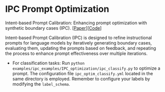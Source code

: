 # IPC Prompt Optimization
Intent-based Prompt Calibration: Enhancing prompt optimization with synthetic boundary cases (IPC). [[Paper](https://arxiv.org/abs/2402.03099)][[Code](https://github.com/Eladlev/AutoPrompt)]

Intent-based Prompt Calibration (IPC) is designed to refine instructional prompts for language models by iteratively generating boundary cases, evaluating them, updating the prompts based on feedback, and repeating the process to enhance prompt effectiveness over multiple iterations.

- For classification tasks: Run `python examples/ipc_examples/IPC_optimization/ipc_classify.py` to optimize a prompt. The configuration file `ipc_optim_classify.yml` located in the same directory is employed. Remember to configure your labels by modifying the `label_schema`.






